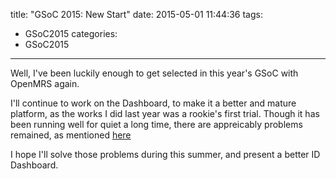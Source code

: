 title: "GSoC 2015: New Start"
date: 2015-05-01 11:44:36
tags:
- GSoC2015
categories:
- GSoC2015
---

Well, I've been luckily enough to get selected in this year's GSoC with OpenMRS again. 

I'll continue to work on the Dashboard, to make it a better and mature platform, as the works I did last year was a rookie's first trial. Though it has been running well for quiet a long time, there are appreicably problems remained, as mentioned [here](https://talk.openmrs.org/t/some-id-dashboard-improvement-ideas/1296)

I hope I'll solve those problems during this summer, and present a better ID Dashboard.

